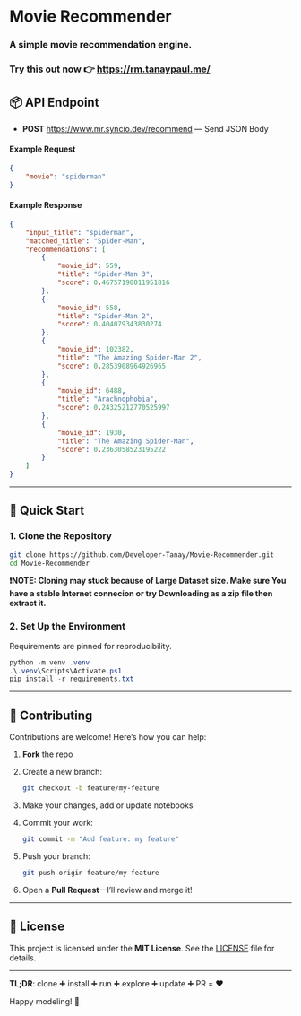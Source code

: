 # __Movie Recommender__

### A simple movie recommendation engine.
### Try this out now 👉 https://rm.tanaypaul.me/

## 📦 API Endpoint

- **POST** https://www.mr.syncio.dev/recommend — Send JSON Body

#### Example Request

```json
{
    "movie": "spiderman"
}
```

#### Example Response

```json
{
    "input_title": "spiderman",
    "matched_title": "Spider-Man",
    "recommendations": [
        {
            "movie_id": 559,
            "title": "Spider-Man 3",
            "score": 0.46757190011951816
        },
        {
            "movie_id": 558,
            "title": "Spider-Man 2",
            "score": 0.404079343830274
        },
        {
            "movie_id": 102382,
            "title": "The Amazing Spider-Man 2",
            "score": 0.2853908964926965
        },
        {
            "movie_id": 6488,
            "title": "Arachnophobia",
            "score": 0.24325212770525997
        },
        {
            "movie_id": 1930,
            "title": "The Amazing Spider-Man",
            "score": 0.2363058523195222
        }
    ]
}
```

---

## 🚀 Quick Start

### 1. Clone the Repository

```bash
git clone https://github.com/Developer-Tanay/Movie-Recommender.git
cd Movie-Recommender
```
**❗NOTE: Cloning may stuck because of Large Dataset size. Make sure You have a stable Internet connecion or try Downloading as a zip file then extract it.**

### 2. Set Up the Environment

Requirements are pinned for reproducibility.

```powershell
python -m venv .venv
.\.venv\Scripts\Activate.ps1
pip install -r requirements.txt
```
---

## 🤝 Contributing

Contributions are welcome! Here’s how you can help:

1. **Fork** the repo
2. Create a new branch:

     ```bash
     git checkout -b feature/my-feature
     ```
3. Make your changes, add or update notebooks
4. Commit your work:

     ```bash
     git commit -m "Add feature: my feature"
     ```
5. Push your branch:

     ```bash
     git push origin feature/my-feature
     ```
6. Open a **Pull Request**—I’ll review and merge it!

---

## 📝 License

This project is licensed under the **MIT License**. See the [LICENSE](LICENSE) file for details.

---

**TL;DR**: clone ➕ install ➕ run ➕ explore ➕ update ➕ PR = ❤️

Happy modeling! 🚀















